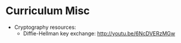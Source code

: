 # Curriculum Misc

* Cryptography resources:
  * Diffie-Hellman key exchange: http://youtu.be/6NcDVERzMGw
